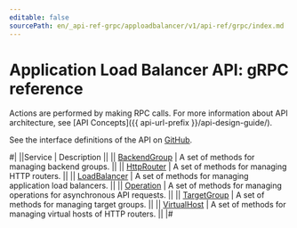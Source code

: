 ```yaml
---
editable: false
sourcePath: en/_api-ref-grpc/apploadbalancer/v1/api-ref/grpc/index.md
---
```


# Application Load Balancer API: gRPC reference

Actions are performed by making RPC calls. For more information about API architecture, see [API Concepts]({{ api-url-prefix }}/api-design-guide/).

See the interface definitions of the API on [GitHub](https://github.com/yandex-cloud/cloudapi).

#|
||Service | Description ||
|| [BackendGroup](BackendGroup/index.md) | A set of methods for managing backend groups. ||
|| [HttpRouter](HttpRouter/index.md) | A set of methods for managing HTTP routers. ||
|| [LoadBalancer](LoadBalancer/index.md) | A set of methods for managing application load balancers. ||
|| [Operation](Operation/index.md) | A set of methods for managing operations for asynchronous API requests. ||
|| [TargetGroup](TargetGroup/index.md) | A set of methods for managing target groups. ||
|| [VirtualHost](VirtualHost/index.md) | A set of methods for managing virtual hosts of HTTP routers. ||
|#